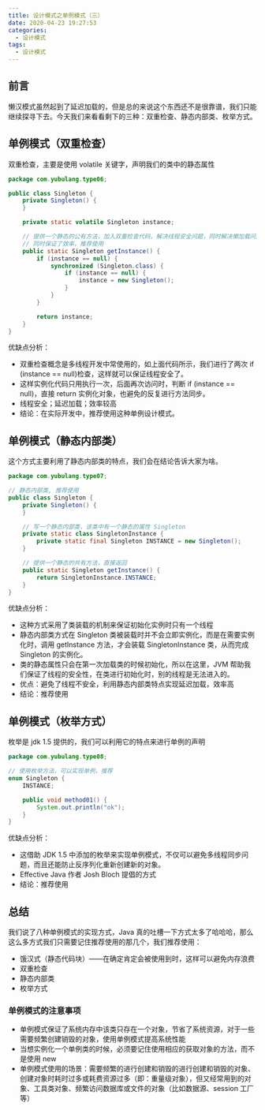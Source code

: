 ```yaml
---
title: 设计模式之单例模式（三）
date: 2020-04-23 19:27:53
categories:
  - 设计模式
tags:
  - 设计模式
---
```


## 前言

懒汉模式虽然起到了延迟加载的，但是总的来说这个东西还不是很靠谱，我们只能继续探寻下去。今天我们来看看剩下的三种：双重检查、静态内部类、枚举方式。

## 单例模式（双重检查）

双重检查，主要是使用 volatile 关键字，声明我们的类中的静态属性

```java
package com.yubulang.type06;

public class Singleton {
    private Singleton() {
    }

    private static volatile Singleton instance;

    // 提供一个静态的公有方法，加入双重检查代码，解决线程安全问题，同时解决懒加载问题
    // 同时保证了效率，推荐使用
    public static Singleton getInstance() {
        if (instance == null) {
            synchronized (Singleton.class) {
                if (instance == null) {
                    instance = new Singleton();
                }
            }
        }

        return instance;
    }
}
```

<!-- more -->

优缺点分析：

- 双重检查概念是多线程开发中常使用的，如上面代码所示，我们进行了两次 if (instance == null)检查，这样就可以保证线程安全了。
- 这样实例化代码只用执行一次，后面再次访问时，判断 if (instance == null)，直接 return 实例化对象，也避免的反复进行方法同步。
- 线程安全；延迟加载；效率较高
- 结论：在实际开发中，推荐使用这种单例设计模式。

## 单例模式（静态内部类）

这个方式主要利用了静态内部类的特点，我们会在结论告诉大家为啥。

```java
package com.yubulang.type07;

// 静态内部类, 推荐使用
public class Singleton {
    private Singleton() {
    }

    // 写一个静态内部类，该类中有一个静态的属性 Singleton
    private static class SingletonInstance {
        private static final Singleton INSTANCE = new Singleton();
    }

    // 提供一个静态的共有方法，直接返回
    public static Singleton getInstance() {
        return SingletonInstance.INSTANCE;
    }
}
```

优缺点分析：

- 这种方式采用了类装载的机制来保证初始化实例时只有一个线程
- 静态内部类方式在 Singleton 类被装载时并不会立即实例化，而是在需要实例化时，调用 getInstance 方法，才会装载 SingletonInstance 类，从而完成 Singleton 的实例化。
- 类的静态属性只会在第一次加载类的时候初始化，所以在这里，JVM 帮助我们保证了线程的安全性，在类进行初始化时，别的线程是无法进入的。
- 优点：避免了线程不安全，利用静态内部类特点实现延迟加载，效率高
- 结论：推荐使用

## 单例模式（枚举方式）

枚举是 jdk 1.5 提供的，我们可以利用它的特点来进行单例的声明

```java
package com.yubulang.type08;

// 使用枚举方法，可以实现单例，推荐
enum Singleton {
    INSTANCE;

    public void method01() {
        System.out.println("ok");
    }
}
```

优缺点分析：

- 这借助 JDK 1.5 中添加的枚举来实现单例模式，不仅可以避免多线程同步问题，而且还能防止反序列化重新创建新的对象。
- Effective Java 作者 Josh Bloch 提倡的方式
- 结论：推荐使用

## 总结

我们说了八种单例模式的实现方式，Java 真的吐槽一下方式太多了哈哈哈，那么这么多方式我们只需要记住推荐使用的那几个，我们推荐使用：

- 饿汉式（静态代码块）——在确定肯定会被使用到时，这样可以避免内存浪费
- 双重检查
- 静态内部类
- 枚举方式

### 单例模式的注意事项

- 单例模式保证了系统内存中该类只存在一个对象，节省了系统资源，对于一些需要频繁创建销毁的对象，使用单例模式提高系统性能
- 当想实例化一个单例类的时候，必须要记住使用相应的获取对象的方法，而不是使用 new
- 单例模式使用的场景：需要频繁的进行创建和销毁的进行创建和销毁的对象、创建对象时耗时过多或耗费资源过多（即：重量级对象），但又经常用到的对象、工具类对象、频繁访问数据库或文件的对象（比如数据源、session 工厂等）
